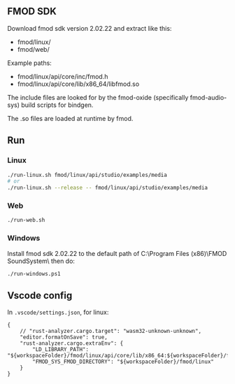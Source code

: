 
## FMOD SDK

Download fmod sdk version 2.02.22 and extract like this:

* fmod/linux/
* fmod/web/

Example paths:

* fmod/linux/api/core/inc/fmod.h
* fmod/linux/api/core/lib/x86_64/libfmod.so

The include files are looked for by the fmod-oxide (specifically fmod-audio-sys) build scripts for bindgen.

The .so files are loaded at runtime by fmod.

## Run

### Linux
```sh
./run-linux.sh fmod/linux/api/studio/examples/media
# or
./run-linux.sh --release -- fmod/linux/api/studio/examples/media
```

### Web

```sh
./run-web.sh
```

### Windows

Install fmod sdk 2.02.22 to the default path of C:\Program Files (x86)\FMOD SoundSystem\ then do:

```sh
./run-windows.ps1
```

## Vscode config

In `.vscode/settings.json`, for linux:

```jsonc
{
    // "rust-analyzer.cargo.target": "wasm32-unknown-unknown",
    "editor.formatOnSave": true,
    "rust-analyzer.cargo.extraEnv": {
        "LD_LIBRARY_PATH": "${workspaceFolder}/fmod/linux/api/core/lib/x86_64:${workspaceFolder}/fmod/linux/api/studio/lib/x86_64",
        "FMOD_SYS_FMOD_DIRECTORY": "${workspaceFolder}/fmod/linux"
    }
}
```

